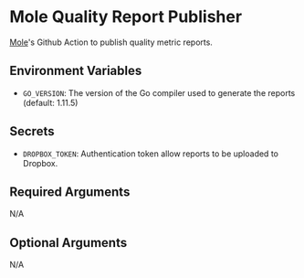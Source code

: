 # Mole Quality Report Publisher

 [Mole](https://github.com/davrodpin/mole)'s Github Action to publish quality
 metric reports.

## Environment Variables

  * `GO_VERSION`: The version of the Go compiler used to generate the reports
    (default: 1.11.5)

## Secrets

  * `DROPBOX_TOKEN`: Authentication token allow reports to be uploaded to
    Dropbox.

## Required Arguments

N/A

## Optional Arguments

N/A
